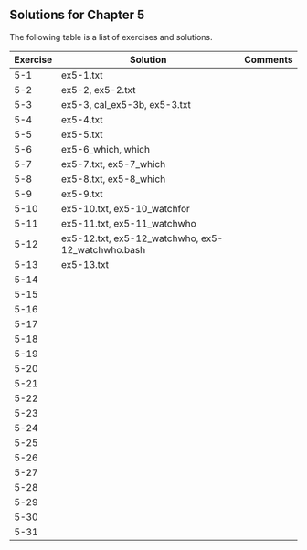 ## Solutions for Chapter 5

The following table is a list of exercises and solutions.

|Exercise|Solution                           |Comments|
|--------|-----------------------------------|--------|
|5-1     |ex5-1.txt                          |        |
|5-2     |ex5-2, ex5-2.txt                   |        |
|5-3     |ex5-3, cal_ex5-3b, ex5-3.txt       |        |
|5-4     |ex5-4.txt                          |        |
|5-5     |ex5-5.txt                          |        |
|5-6     |ex5-6_which, which                 |        |
|5-7     |ex5-7.txt, ex5-7_which             |        |
|5-8     |ex5-8.txt, ex5-8_which             |        |
|5-9     |ex5-9.txt                          |        |
|5-10    |ex5-10.txt, ex5-10_watchfor        |        |
|5-11    |ex5-11.txt, ex5-11_watchwho        |        |
|5-12    |ex5-12.txt, ex5-12_watchwho, ex5-12_watchwho.bash  |        |
|5-13    |ex5-13.txt                                   |        |
|5-14    |                                   |        |
|5-15    |                                   |        |
|5-16    |                                   |        |
|5-17    |                                   |        |
|5-18    |                                   |        |
|5-19    |                                   |        |
|5-20    |                                   |        |
|5-21    |                                   |        |
|5-22    |                                   |        |
|5-23    |                                   |        |
|5-24    |                                   |        |
|5-25    |                                   |        |
|5-26    |                                   |        |
|5-27    |                                   |        |
|5-28    |                                   |        |
|5-29    |                                   |        |
|5-30    |                                   |        |
|5-31    |                                   |        |

